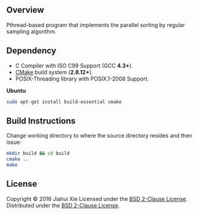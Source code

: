 ## Overview
Pthread-based program that implements the parallel sorting by regular sampling
algorithm.

## Dependency
* C Compiler with ISO C99 Support (GCC **4.3+**).
* [CMake](https://cmake.org/) build system (**2.8.12+**).
* POSIX-Threading library with POSIX.1-2008 Support.

**Ubuntu**  
```bash
sudo apt-get install build-essential cmake
```

## Build Instructions
Change working directory to where the source directory resides and then issue:
```bash
mkdir build && cd build
cmake ..
make
```

## License
Copyright © 2016 Jiahui Xie
Licensed under the [BSD 2-Clause License][BSD2].  
Distributed under the [BSD 2-Clause License][BSD2].  

[BSD2]: https://opensource.org/licenses/BSD-2-Clause
